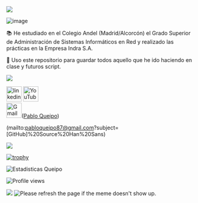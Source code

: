 <img src="https://user-images.githubusercontent.com/55170175/114474409-87dd6800-9bcc-11eb-9ca0-538bd30ae29b.png" />

![image](https://user-images.githubusercontent.com/55402074/114670572-7054cb00-9d03-11eb-8866-403da1fa1991.png)


:books: He estudiado en el Colegio Andel  (Madrid/Alcorcón) el Grado Superior de Administración de Sistemas Informáticos en Red y realizado las prácticas en la Empresa Indra S.A.

:microscope: Uso este repositorio para guardar todos aquello que he ido haciendo en clase y futuros script.




<img src="https://user-images.githubusercontent.com/55170175/114474409-87dd6800-9bcc-11eb-9ca0-538bd30ae29b.png" />

[<img src='https://cdn.jsdelivr.net/npm/simple-icons@3.0.1/icons/linkedin.svg' alt='linkedin' height='40'>](https://www.linkedin.com/in/pablo-queipo-pardo-189556196/) 
[<img src='https://cdn.jsdelivr.net/npm/simple-icons@3.0.1/icons/youtube.svg' alt='YouTube' height='40'>](https://www.youtube.com/channel/UCI97j7h315nRM0yLTdN_J_g)  
<img src='https://pic.onlinewebfonts.com/svg/img_426301.png' alt='Gmail' height='40'>([Pablo Queipo](mailto:pabloqueipo87@gmail.com?subject=[GitHub]%20Source%20Han%20Sans))



(mailto:pabloqueipo87@gmail.com?subject=[GitHub]%20Source%20Han%20Sans)

<img src="https://user-images.githubusercontent.com/55170175/114474409-87dd6800-9bcc-11eb-9ca0-538bd30ae29b.png" />

[![trophy](https://github-profile-trophy.vercel.app/?username=PabloQueipo)](https://github.com/ryo-ma/github-profile-trophy)

![Estadisticas Queipo](https://github-readme-stats.vercel.app/api?username=pabloqueipo&show_icons=true&theme=radical)

![Profile views](https://gpvc.arturio.dev/PabloQueipo)  

<img src="https://user-images.githubusercontent.com/55170175/114474409-87dd6800-9bcc-11eb-9ca0-538bd30ae29b.png" />

<img src='https://random-memer.herokuapp.com/' title="Meme" alt="Please refresh the page if the meme doesn't show up.">
